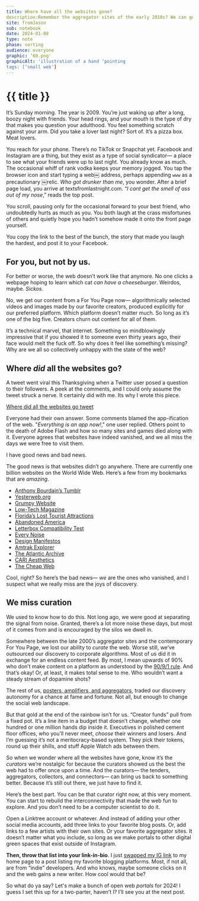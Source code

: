 ```yaml
---
title: Where have all the websites gone?
description:Remember the aggregator sites of the early 2010s? We can get them back.
site: fromJason
sub: notebook
date: 2024-01-08
type: note
phase: sorting
audience: everyone
graphic: ’60.png'
graphicAlt: 'illustration of a hand ‘pointing
tags: [‘small web']
---
```

# {{ title }}

It’s Sunday morning. The year is 2009. You’re just waking up after a long, boozy night with friends. Your head rings, and your mouth is the type of dry that makes you question your adulthood. You feel something scratch against your arm. Did you take a lover last night? Sort of. It’s a pizza box. Meat lovers. 

You reach for your phone. There’s no TikTok or Snapchat yet. Facebook and Instagram are a thing, but they exist as a type of social syndicator— a place to see what your friends were up to last night. You already know as much. The occasional whiff of rank vodka keeps your memory jogged. You tap the browser icon and start typing a web￼ address, perhaps appending `www` as a precautionary ￼relic. *Who got drunker than me*, you wonder. After a brief page load, you arrive at textsfromlastnight\.com. “*I cant get the smell of ass out of my nose*,” reads the top post. 

You scroll, pausing only for the occasional forward to your best friend, who undoubtedly hurts as much as you. You both laugh at the crass misfortunes of others and quietly hope you hadn’t somehow made it onto the front page yourself. 

You copy the link to the best of the bunch, the story that made you laugh the hardest, and post it to your Facebook. 

## For you, but not by us.

For better or worse, the web doesn’t work like that anymore. No one clicks a webpage hoping to learn which cat *can have a cheeseburger*. Weirdos, maybe. *Sickos*. 

No, we get our content from a For You Page now— algorithmically selected videos and images made by our favorite creators, produced explicitly for our preferred platform. Which platform doesn’t matter much. So long as it’s one of the big five. Creators churn out content for all of them. 

It’s a technical marvel, that internet. Something so mindblowingly impressive that if you showed it to someone even thirty years ago, their face would melt the fuck off. So why does it feel like something’s missing? Why are we all so collectively unhappy with the state of the web? 

## Where *did* all the websites go? 

A tweet went viral this Thanksgiving when a Twitter user posed a question to their followers. A peek at the comments, and I could only assume the tweet struck a nerve. It certainly did with me. Its why I wrote this piece. 

[Where did all the websites go tweet](https://fromjason.xyz/img/image-wheredidallthewebsitesgo.jpg)

Everyone had their own answer. Some comments blamed the app-ification of the web. "*Everything is an app now!*," one user replied. Others point to the death of Adobe Flash and how so many sites and games died along with it. Everyone agrees that websites have indeed vanished, and we all miss the days we were free to visit them. 

I have good news and bad news.

The good news is that websites didn’t go anywhere. There are currently one billion websites on the World Wide Web. Here’s a few from my bookmarks that are *amazing*.

- [Anthony Bourdain’s Tumblr](https://anthonybourdain.tumblr.com)
- [Yesterweb.org](https://yesterweb.org/)
- [Grumpy Website](https://grumpy.website/)
- [Low-Tech Magazine](https://solar.lowtechmagazine.com/)
- [Florida’s Lost Tourist Attractions](http://www.lostparks.com/)
- [Abandoned America](https://www.abandonedamerica.us/abandoned-theaters)
- [Letterbox Compatibility Test](https://letterboxd.tools/Film_taste_compatibility_test)
- [Every Noise](https://everynoise.com/)
- [Design Manifestos](https://designmanifestos.org/)
- [Amtrak Explorer](https://amtrakexplorer.com/)
- [The Atlantic Archive](https://www.theatlantic.com/archive/)
- [CARI Aesthetics](https://cari.institute/aesthetics)
- [The Cheap Web](https://potato.cheap/)

Cool, right? So here’s the bad news— *we* are the ones who vanished, and I suspect what we really miss are the joys of discovery. 

## We miss curation

We used to know how to do this. Not long ago, we were good at separating the signal from noise. Granted, there’s a lot more noise these days, but most of it comes from and is encouraged by the silos we dwell in.

Somewhere between the late 2000’s aggregator sites and the contemporary For You Page, we lost our ability to *curate* the web. Worse still, we’ve outsourced our discovery to corporate algorithms. Most of us did it in exchange for an endless content feed. By most, I mean upwards of 90% who don’t make content on a platform as understood by the [90/9/1 rule](https://en.wikipedia.org/wiki/1%25_rule). And that’s okay! Or, at least, it makes total sense to me. Who wouldn’t want a steady stream of dopamine shots?

The rest of us, [posters, amplifiers, and aggregators](https://www.fromjason.xyz/p/notebook/how-do-we-stop-meta-in-2024-we-fix-the-information-loop/), traded our discovery autonomy for a chance at fame and fortune. Not all, but enough to change the social web landscape. 

But that gold at the end of the rainbow isn’t for us. “Creator funds” pull from a fixed pot. It’s a line item in a budget that doesn’t change, whether one hundred or one million hands dip inside it. Executives in polished cement floor offices, who you’ll never meet, *choose* their winners and losers. And I’m guessing it’s not a meritocracy-based system. They pick their tokens, round up their shills, and stuff Apple Watch ads between them.

So when we wonder where all the websites have gone, know it’s the *curators* we’re nostalgic for because the curators showed us the best the web had to offer once upon a time. And the curators— the tenders, aggregators, collectors, and connectors— can bring us back to something better. Because it’s still out there, we just have to find it. 

Here’s the best part. You can be that curator right now, at this very moment. You can start to rebuild the interconnectivity that made the web fun to explore. And you don’t need to be a computer scientist to do it. 

Open a Linktree account or whatever. And instead of adding your other social media accounts, add three links to your favorite blog posts. Or, add links to a few artists with their own sites. Or your favorite aggregator sites. It doesn’t matter what you include, so long as we make portals to other digital green spaces that exist outside of Instagram.

**Then, throw that list into your link-in-bio**. I just [swapped my IG link](https://www.instagram.com/jasondotgov/) to my home page to a post listing my favorite blogging platforms. Most, if not all, are from “indie” developers. And who knows, maybe someone clicks on it and the web gains a new writer. How cool would that be? 

So what do ya say? Let's make a bunch of open web *portals* for 2024! I guess I set this up for a two-parter, haven’t I? I’ll see you at the next post. 